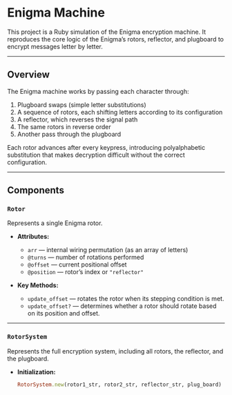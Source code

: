 # Enigma Machine

This project is a Ruby simulation of the Enigma encryption machine. It reproduces the core logic of the Enigma’s rotors, reflector, and plugboard to encrypt messages letter by letter.

---

## Overview

The Enigma machine works by passing each character through:
1. Plugboard swaps (simple letter substitutions)
2. A sequence of rotors, each shifting letters according to its configuration
3. A reflector, which reverses the signal path
4. The same rotors in reverse order
5. Another pass through the plugboard

Each rotor advances after every keypress, introducing polyalphabetic substitution that makes decryption difficult without the correct configuration.

---

## Components

### `Rotor`
Represents a single Enigma rotor.

- **Attributes:**
  - `arr` — internal wiring permutation (as an array of letters)
  - `@turns` — number of rotations performed
  - `@offset` — current positional offset
  - `@position` — rotor’s index or `"reflector"`

- **Key Methods:**
  - `update_offset` — rotates the rotor when its stepping condition is met.
  - `update_offset?` — determines whether a rotor should rotate based on its position and offset.

---

### `RotorSystem`
Represents the full encryption system, including all rotors, the reflector, and the plugboard.

- **Initialization:**
  ```ruby
  RotorSystem.new(rotor1_str, rotor2_str, reflector_str, plug_board)
